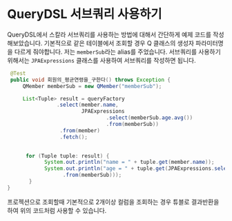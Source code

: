# QueryDSL 서브쿼리 사용하기
  
QueryDSL에서 스칼라 서브쿼리를 사용하는 방법에 대해서 간단하게 예제 코드를 작성해보았습니다.
기본적으로 같은 테이블에서 조회할 경우 Q 클래스의 생성자 파라미터명을 다르게 줘야합니다. 저는 `memberSub`라는 alias를 주었습니다.
서브쿼리를 사용하기 위해서는 `JPAExpressions` 클래스를 사용하여 서브쿼리를 작성하면 됩니다. 
  
```java
 @Test
 public void 회원의_평균연령을_구한다() throws Exception {
     QMember memberSub = new QMember("memberSub");

     List<Tuple> result = queryFactory
                .select(member.name,
                        JPAExpressions
                                .select(memberSub.age.avg())
                                .from(memberSub))
                 .from(member)
                 .fetch();

        
      for (Tuple tuple: result) {
            System.out.println("name = " + tuple.get(member.name));
            System.out.println("age = " + tuple.get(JPAExpressions.select(memberSub.age.avg())
                  .from(memberSub)));
       }
}
```

프로젝션으로 조회할때 기본적으로 2개이상 컬럼을 조회하는 경우 튜블로 결과반환을 하여 위의 코드처럼 사용할 수 있습니다.
